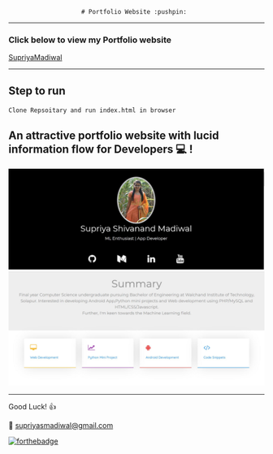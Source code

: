 						# Portfolio Website :pushpin:
------------------------------------
### Click below to view my Portfolio website
[SupriyaMadiwal](https://supriya1511.github.io/SupriyaMadiwal/)

-------------------------------------

## Step to run 
```
Clone Repsoitary and run index.html in browser
```


## An attractive portfolio website with lucid information flow for Developers :computer: !


<p align="center"> 
  <kbd>
  	<a href="https://supriya1511.github.io/SupriyaMadiwal/" target="_blank">
		<img src="Image1.JPG"></img>	 
	</a>
	<img src="Image2.JPG"></img>
  </kbd>
</p>

-----------------------------------
Good Luck! :+1: 

:e-mail: supriyasmadiwal@gmail.com

[![forthebadge](http://forthebadge.com/images/badges/built-with-love.svg)](http://forthebadge.com)
